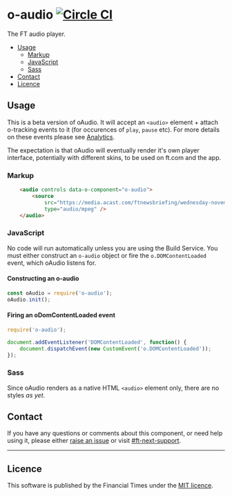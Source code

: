 o-audio [![Circle CI](https://circleci.com/gh/Financial-Times/o-audio/tree/master.svg?style=svg)](https://circleci.com/gh/Financial-Times/o-audio/tree/master)
=================

The FT audio player.


- [Usage](#usage)
	- [Markup](#markup)
	- [JavaScript](#javascript)
	- [Sass](#sass)
- [Contact](#contact)
- [Licence](#licence)

## Usage

This is a beta version of oAudio. It will accept an `<audio>` element + attach o-tracking events to it (for occurences of `play`, `pause` etc). For more details on these events please see [Analytics](analytics.md).

The expectation is that oAudio will eventually render it's own player interface, potentially with different skins, to be used on ft.com and the app.

### Markup

```html
	<audio controls data-o-component="o-audio">
		<source
			src="https://media.acast.com/ftnewsbriefing/wednesday-november14/media.mp3"
			type="audio/mpeg" />
	</audio>
```

### JavaScript

No code will run automatically unless you are using the Build Service.
You must either construct an `o-audio` object or fire the `o.DOMContentLoaded` event, which oAudio listens for.

#### Constructing an o-audio

```js
const oAudio = require('o-audio');
oAudio.init();
```

#### Firing an oDomContentLoaded event

```js
require('o-audio');

document.addEventListener('DOMContentLoaded', function() {
	document.dispatchEvent(new CustomEvent('o.DOMContentLoaded'));
});
```

### Sass
Since oAudio renders as a native HTML `<audio>` element only, there are no styles _as yet_.

## Contact

If you have any questions or comments about this component, or need help using it, please either [raise an issue](https://github.com/Financial-Times/o-audio/issues) or visit [#ft-next-support](https://financialtimes.slack.com/messages/ft-next-support).

----

## Licence

This software is published by the Financial Times under the [MIT licence](http://opensource.org/licenses/MIT).
